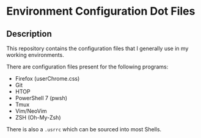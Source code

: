 # Environment Configuration Dot Files

## Description

This repository contains the configuration files that I generally use in
my working environments.

There are configuration files present for the following programs:

- Firefox (userChrome.css)
- Git
- HTOP
- PowerShell 7 (pwsh)
- Tmux
- Vim/NeoVim
- ZSH (Oh-My-Zsh)

There is also a `.usrrc` which can be sourced into most Shells.
